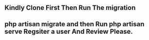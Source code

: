 ## Kindly Clone First Then Run The migration
## php artisan migrate and then Run php artisan serve Regsiter a user And Review Please.



